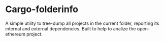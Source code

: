 # Cargo-folderinfo

A simple utility to tree-dump all projects in the current folder, reporting its internal and external dependencies. Built to help to analize the open-ethereum project.
